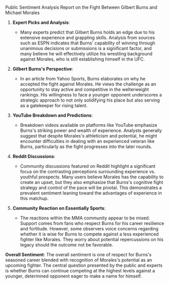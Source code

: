 Public Sentiment Analysis Report on the Fight Between Gilbert Burns and Michael Morales

1. **Expert Picks and Analysis**:
   - Many experts predict that Gilbert Burns holds an edge due to his extensive experience and grappling skills. Analysis from sources such as ESPN indicates that Burns' capability of winning through unanimous decisions or submissions is a significant factor, and many believe he will effectively utilize his wrestling background against Morales, who is still establishing himself in the UFC.

2. **Gilbert Burns's Perspective**:
   - In an article from Yahoo Sports, Burns elaborates on why he accepted the fight against Morales. He views the challenge as an opportunity to stay active and competitive in the welterweight rankings. His willingness to face a younger opponent underscores a strategic approach to not only solidifying his place but also serving as a gatekeeper for rising talent.

3. **YouTube Breakdown and Predictions**:
   - Breakdown videos available on platforms like YouTube emphasize Burns's striking power and wealth of experience. Analysts generally suggest that despite Morales's athleticism and potential, he might encounter difficulties in dealing with an experienced veteran like Burns, particularly as the fight progresses into the later rounds.

4. **Reddit Discussions**:
   - Community discussions featured on Reddit highlight a significant focus on the contrasting perceptions surrounding experience vs. youthful prospects. Many users believe Morales has the capability to create an upset, but they also emphasize that Burns's cognitive fight strategy and control of the pace will be pivotal. This demonstrates a prevalent sentiment leaning toward the advantages of experience in this matchup.

5. **Community Reaction on Essentially Sports**:
   - The reactions within the MMA community appear to be mixed. Support comes from fans who respect Burns for his career resilience and fortitude. However, some observers voice concerns regarding whether it is wise for Burns to compete against a less experienced fighter like Morales. They worry about potential repercussions on his legacy should the outcome not be favorable.

**Overall Sentiment**:
The overall sentiment is one of respect for Burns's seasoned career blended with recognition of Morales's potential as an upcoming fighter. The central question presented by the public and experts is whether Burns can continue competing at the highest levels against a younger, determined opponent eager to make a name for himself.